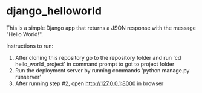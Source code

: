 # django_helloworld

This is a simple Django app that returns a JSON response with the message "Hello World!".

Instructions to run:
1. After cloning this repository go to the repository folder and run 'cd hello_world_project' in command prompt to got to project folder
2. Run the deployment server by running commands 'python manage.py runserver'
3. After running step #2, open http://127.0.0.1:8000 in browser
